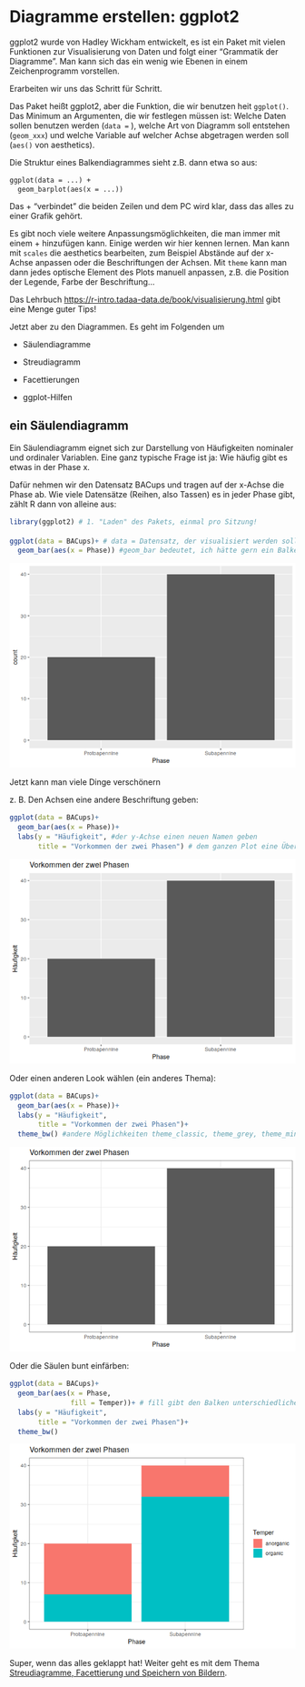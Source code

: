 # Diagramme erstellen: ggplot2

ggplot2 wurde von Hadley Wickham entwickelt, es ist ein Paket mit vielen
Funktionen zur Visualisierung von Daten und folgt einer “Grammatik der
Diagramme”. Man kann sich das ein wenig wie Ebenen in einem
Zeichenprogramm vorstellen.

Erarbeiten wir uns das Schritt für Schritt.

Das Paket heißt ggplot2, aber die Funktion, die wir benutzen heit
`ggplot()`. Das Minimum an Argumenten, die wir festlegen müssen ist:
Welche Daten sollen benutzen werden (`data =` ), welche Art von Diagramm
soll entstehen (`geom_xxx`) und welche Variable auf welcher Achse
abgetragen werden soll (`aes()` von aesthetics).

Die Struktur eines Balkendiagrammes sieht z.B. dann etwa so aus:

    ggplot(data = ...) +
      geom_barplot(aes(x = ...))
      

Das + “verbindet” die beiden Zeilen und dem PC wird klar, dass das alles
zu einer Grafik gehört.

Es gibt noch viele weitere Anpassungsmöglichkeiten, die man immer mit
einem + hinzufügen kann. Einige werden wir hier kennen lernen. Man kann
mit `scales` die aesthetics bearbeiten, zum Beispiel Abstände auf der
x-Achse anpassen oder die Beschriftungen der Achsen. Mit `theme` kann
man dann jedes optische Element des Plots manuell anpassen, z.B. die
Position der Legende, Farbe der Beschriftung…

Das Lehrbuch <https://r-intro.tadaa-data.de/book/visualisierung.html>
gibt eine Menge guter Tips!

Jetzt aber zu den Diagrammen. Es geht im Folgenden um

-   Säulendiagramme

-   Streudiagramm

-   Facettierungen

-   ggplot-Hilfen

## ein Säulendiagramm

Ein Säulendiagramm eignet sich zur Darstellung von Häufigkeiten
nominaler und ordinaler Variablen. Eine ganz typische Frage ist ja: Wie
häufig gibt es etwas in der Phase x.

Dafür nehmen wir den Datensatz BACups und tragen auf der x-Achse die
Phase ab. Wie viele Datensätze (Reihen, also Tassen) es in jeder Phase
gibt, zählt R dann von alleine aus:

``` r
library(ggplot2) # 1. "Laden" des Pakets, einmal pro Sitzung!

ggplot(data = BACups)+ # data = Datensatz, der visualisiert werden soll
  geom_bar(aes(x = Phase)) #geom_bar bedeutet, ich hätte gern ein Balkendiagramm, in der aesthetic wird festgelegt, dass auf der X-Achse die Angaben aus der Spalte Phase abgetragen werden
```

![](2h_Kurs_ggplot_Säulen_files/figure-markdown_github/erstes%20Säulendiagramm-1.png)

Jetzt kann man viele Dinge verschönern

z. B. Den Achsen eine andere Beschriftung geben:

``` r
ggplot(data = BACups)+ 
  geom_bar(aes(x = Phase))+
  labs(y = "Häufigkeit", #der y-Achse einen neuen Namen geben
       title = "Vorkommen der zwei Phasen") # dem ganzen Plot eine Überschrift geben
```

![](2h_Kurs_ggplot_Säulen_files/figure-markdown_github/erstes%20Säulendiagramm%20mit%20Achsen-Titel-1.png)

Oder einen anderen Look wählen (ein anderes Thema):

``` r
ggplot(data = BACups)+ 
  geom_bar(aes(x = Phase))+ 
  labs(y = "Häufigkeit",
       title = "Vorkommen der zwei Phasen")+
  theme_bw() #andere Möglichkeiten theme_classic, theme_grey, theme_minimal
```

![](2h_Kurs_ggplot_Säulen_files/figure-markdown_github/erstes%20Säulendiagramm%20mit%20anderem%20Thema-1.png)

Oder die Säulen bunt einfärben:

``` r
ggplot(data = BACups)+ 
  geom_bar(aes(x = Phase, 
               fill = Temper))+ # fill gibt den Balken unterschiedliche Farben, je nach den Angaben in der Spalte Temper
  labs(y = "Häufigkeit",
       title = "Vorkommen der zwei Phasen")+
  theme_bw() 
```

![](2h_Kurs_ggplot_Säulen_files/figure-markdown_github/erstes%20Säulendiagramm%20und%20jetzt%20bunt!-1.png)

Super, wenn das alles geklappt hat! Weiter geht es mit dem Thema
[Streudiagramme, Facettierung und Speichern von
Bildern](https://github.com/SCSchmidt/lehre/blob/R-Kurs-Koblenz/analysis/paper/2h_Kurs_Streudiagramm.md).
